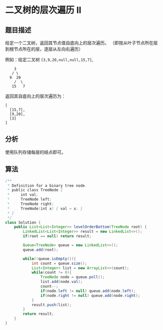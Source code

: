 # 二叉树的层次遍历 II

## 题目描述

给定一个二叉树，返回其节点值自底向上的层次遍历。 （即按从叶子节点所在层到根节点所在的层，逐层从左向右遍历）

例如：给定二叉树 `[3,9,20,null,null,15,7]`,

```
    3
   / \
  9  20
    /  \
   15   7
```

返回其自底向上的层次遍历为：

```
[
  [15,7],
  [9,20],
  [3]
]
```

## 分析

使用队列存储每层的结点即可。

## 算法

```java
/**
 * Definition for a binary tree node.
 * public class TreeNode {
 *     int val;
 *     TreeNode left;
 *     TreeNode right;
 *     TreeNode(int x) { val = x; }
 * }
 */
class Solution {
    public List<List<Integer>> levelOrderBottom(TreeNode root) {
        LinkedList<List<Integer>> result = new LinkedList<>();
        if(root == null) return result;

        Queue<TreeNode> queue = new LinkedList<>();
        queue.add(root);

        while(!queue.isEmpty()){
            int count = queue.size();
            List<Integer> list = new ArrayList<>(count);
            while(count != 0){
                TreeNode node = queue.poll();
                list.add(node.val);
                count--;
                if(node.left != null) queue.add(node.left);
                if(node.right != null) queue.add(node.right);
            }
            result.push(list);
        }
        return result;
    }
}
```
